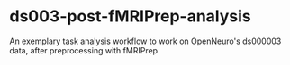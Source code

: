 # ds003-post-fMRIPrep-analysis
An exemplary task analysis workflow to work on OpenNeuro's ds000003 data, after preprocessing with fMRIPrep
